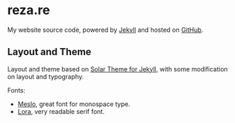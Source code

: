 # reza.re
My website source code, powered by [Jekyll](http://jekylrb.com) and hosted on
[GitHub](https://github.com).

## Layout and Theme
Layout and theme based on
[Solar Theme for Jekyll](https://github.com/redwallhp/solar-theme-jekyll), with
some modification on layout and typography.

Fonts:

- [Meslo](https://github.com/andreberg/Meslo-Font), great font for monospace type.
- [Lora](https://www.google.com/fonts/specimen/Lora), very readable serif font.
